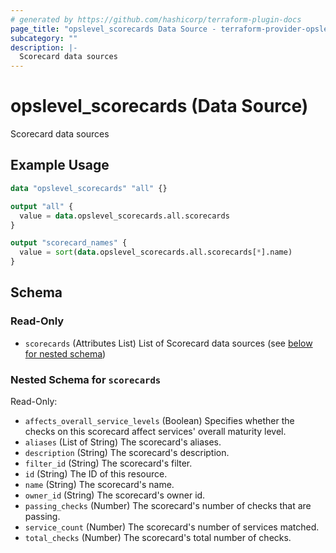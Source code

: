 ```yaml
---
# generated by https://github.com/hashicorp/terraform-plugin-docs
page_title: "opslevel_scorecards Data Source - terraform-provider-opslevel"
subcategory: ""
description: |-
  Scorecard data sources
---
```


# opslevel_scorecards (Data Source)

Scorecard data sources

## Example Usage

```terraform
data "opslevel_scorecards" "all" {}

output "all" {
  value = data.opslevel_scorecards.all.scorecards
}

output "scorecard_names" {
  value = sort(data.opslevel_scorecards.all.scorecards[*].name)
}
```

<!-- schema generated by tfplugindocs -->
## Schema

### Read-Only

- `scorecards` (Attributes List) List of Scorecard data sources (see [below for nested schema](#nestedatt--scorecards))

<a id="nestedatt--scorecards"></a>
### Nested Schema for `scorecards`

Read-Only:

- `affects_overall_service_levels` (Boolean) Specifies whether the checks on this scorecard affect services' overall maturity level.
- `aliases` (List of String) The scorecard's aliases.
- `description` (String) The scorecard's description.
- `filter_id` (String) The scorecard's filter.
- `id` (String) The ID of this resource.
- `name` (String) The scorecard's name.
- `owner_id` (String) The scorecard's owner id.
- `passing_checks` (Number) The scorecard's number of checks that are passing.
- `service_count` (Number) The scorecard's number of services matched.
- `total_checks` (Number) The scorecard's total number of checks.


